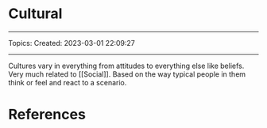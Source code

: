 # Cultural
---
Topics:
Created: 2023-03-01 22:09:27

---

Cultures vary in everything from attitudes to everything else like beliefs. Very much related to [[Social]]. Based on the way typical people in them think or feel and react to a scenario.

# References
